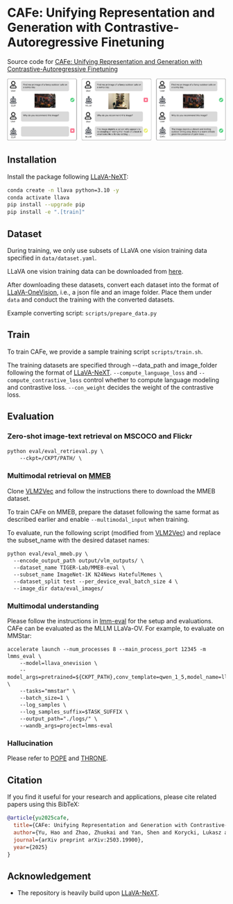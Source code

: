 # CAFe: Unifying Representation and Generation with Contrastive-Autoregressive Finetuning

Source code for [CAFe: Unifying Representation and Generation with Contrastive-Autoregressive Finetuning](https://arxiv.org/pdf/2503.19900)

![Model Architecture](figs/teaser.jpeg)

## Installation

Install the package following [LLaVA-NeXT](https://github.com/LLaVA-VL/LLaVA-NeXT):
```bash
conda create -n llava python=3.10 -y
conda activate llava
pip install --upgrade pip
pip install -e ".[train]"
```

## Dataset

During training, we only use subsets of LLaVA one vision training data specified in ```data/dataset.yaml```. 

LLaVA one vision training data can be downloaded from [here](https://huggingface.co/datasets/lmms-lab/LLaVA-OneVision-Data).

After downloading these datasets, convert each dataset into the format of [LLaVA-OneVision](https://huggingface.co/datasets/lmms-lab/LLaVA-OneVision-Data#code-guidance), i.e., a json file and an image folder. Place them under ```data``` and conduct the training with the converted datasets.

Example converting script: ```scripts/prepare_data.py```

## Train

To train CAFe, we provide a sample training script ```scripts/train.sh```.

The training datasets are specified through --data_path and image_folder following the format of [LLaVA-NeXT](https://github.com/LLaVA-VL/LLaVA-NeXT). ```--compute_language_loss``` and ```--compute_contrastive_loss``` control whether to compute language modeling and contrastive loss. ```--con_weight``` decides the weight of the contrastive loss.

## Evaluation

### Zero-shot image-text retrieval on MSCOCO and Flickr
```
python eval/eval_retrieval.py \
    --ckpt=/CKPT/PATH/ \
```

### Multimodal retrieval on [MMEB](https://huggingface.co/datasets/TIGER-Lab/MMEB-eval) 

Clone [VLM2Vec](https://github.com/TIGER-AI-Lab/VLM2Vec) and follow the instructions there to download the MMEB dataset. 

To train CAFe on MMEB, prepare the dataset following the same format as described earlier and enable ```--multimodal_input``` when training.

To evaluate, run the following script (modified from [VLM2Vec](https://github.com/TIGER-AI-Lab/VLM2Vec)) and replace the subset_name with the desired dataset names:

```
python eval/eval_mmeb.py \
  --encode_output_path output/vlm_outputs/ \
  --dataset_name TIGER-Lab/MMEB-eval \
  --subset_name ImageNet-1K N24News HatefulMemes \
  --dataset_split test --per_device_eval_batch_size 4 \
  --image_dir data/eval_images/
```
### Multimodal understanding
 Please follow the instructions in [lmm-eval](https://github.com/EvolvingLMMs-Lab/lmms-eval) for the setup and evaluations. CAFe can be evaluated as the MLLM LLaVa-OV. For example, to evaluate on MMStar:
```
accelerate launch --num_processes 8 --main_process_port 12345 -m lmms_eval \
    --model=llava_onevision \
    --model_args=pretrained=${CKPT_PATH},conv_template=qwen_1_5,model_name=llava_qwen \
    --tasks="mmstar" \
    --batch_size=1 \
    --log_samples \
    --log_samples_suffix=$TASK_SUFFIX \
    --output_path="./logs/" \
    --wandb_args=project=lmms-eval
```
### Hallucination 
Please refer to [POPE](https://github.com/RUCAIBox/POPE) and [THRONE](https://arxiv.org/pdf/2405.05256).

## Citation

If you find it useful for your research and applications, please cite related papers using this BibTeX:

```bibtex
@article{yu2025cafe,
  title={CAFe: Unifying Representation and Generation with Contrastive-Autoregressive Finetuning},
  author={Yu, Hao and Zhao, Zhuokai and Yan, Shen and Korycki, Lukasz and Wang, Jianyu and He, Baosheng and Liu, Jiayi and Zhang, Lizhu and Fan, Xiangjun and Yu, Hanchao},
  journal={arXiv preprint arXiv:2503.19900},
  year={2025}
}
```

## Acknowledgement

- The repository is heavily build upon [LLaVA-NeXT](https://github.com/LLaVA-VL/LLaVA-NeXT).

